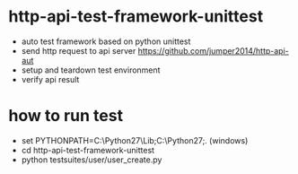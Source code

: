 # http-api-test-framework-unittest
- auto test framework based on python unittest
- send http request to api server https://github.com/jumper2014/http-api-aut
- setup and teardown test environment
- verify api result


# how to run test
- set PYTHONPATH=C:\Python27\Lib;C:\Python27;.  (windows)
- cd http-api-test-framework-unittest
- python testsuites/user/user_create.py






